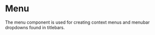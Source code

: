 # Menu

The menu component is used for creating context menus and menubar dropdowns found in titlebars.
